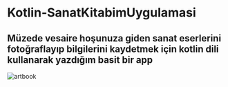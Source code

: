# Kotlin-SanatKitabimUygulamasi
## Müzede vesaire hoşunuza giden sanat eserlerini fotoğraflayıp bilgilerini kaydetmek için kotlin dili kullanarak yazdığım basit bir app
![artbook](https://user-images.githubusercontent.com/73468385/130351922-907aafde-4631-448f-a3b7-4a0de7e838a2.gif)
